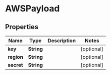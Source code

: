 

# AWSPayload


## Properties

| Name | Type | Description | Notes |
|------------ | ------------- | ------------- | -------------|
|**key** | **String** |  |  [optional] |
|**region** | **String** |  |  [optional] |
|**secret** | **String** |  |  [optional] |




